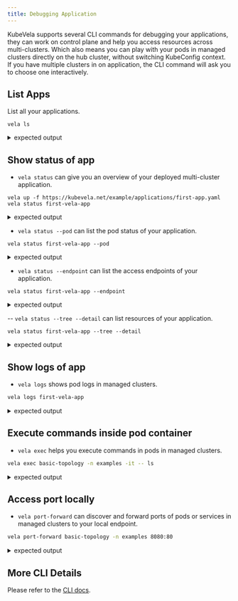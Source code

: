 ```yaml
---
title: Debugging Application
---
```


KubeVela supports several CLI commands for debugging your applications, they can work on control plane and help you access resources across multi-clusters. Which also means you can play with your pods in managed clusters directly on the hub cluster, without switching KubeConfig context. If you have multiple clusters in on application, the CLI command will ask you to choose one interactively.

## List Apps

List all your applications.

```
vela ls
```

<details>
<summary>expected output</summary>
```
APP          	COMPONENT   	TYPE      	TRAITS 	PHASE             	HEALTHY	STATUS                                                      	CREATED-TIME
war          	war         	java-war  	       	running           	healthy	Ready:1/1                                                   	2022-09-30 17:32:29 +0800 CST
ck-instance  	ck-instance 	clickhouse	       	running           	healthy	                                                            	2022-09-30 17:38:13 +0800 CST
kubecon-demo 	hello-world 	java-war  	gateway	running           	healthy	Ready:1/1                                                   	2022-10-08 11:32:47 +0800 CST
ck-app       	my-ck       	clickhouse	gateway	running           	healthy	Host not specified, visit the cluster or load balancer in   	2022-10-08 17:55:20 +0800 CST
             	            	          	       	                  	       	front of the cluster with IP: 47.251.8.82
demo2        	catalog     	java-war  	       	workflowSuspending	healthy	Ready:1/1                                                   	2022-10-08 16:22:11 +0800 CST
├─           	customer    	java-war  	       	workflowSuspending	healthy	Ready:1/1                                                   	2022-10-08 16:22:11 +0800 CST
└─           	order-web   	java-war  	gateway	workflowSuspending	healthy	Ready:1/1                                                   	2022-10-08 16:22:11 +0800 CST
kubecon-demo2	hello-world2	java-war  	gateway	workflowSuspending	healthy	Ready:1/1                                                   	2022-10-08 11:48:41 +0800 CST
```
</details>

## Show status of app

- `vela status` can give you an overview of your deployed multi-cluster application.

```
vela up -f https://kubevela.net/example/applications/first-app.yaml
vela status first-vela-app
```

<details>
<summary>expected output</summary>

```
About:

  Name:      	first-vela-app
  Namespace: 	default
  Created at:	2022-10-09 12:10:30 +0800 CST
  Status:    	workflowSuspending

Workflow:

  mode: StepByStep
  finished: false
  Suspend: true
  Terminated: false
  Steps
  - id: g1jtl5unra
    name: deploy2default
    type: deploy
    phase: succeeded
    message:
  - id: 6cq88ufzq5
    name: manual-approval
    type: suspend
    phase: running
    message:

Services:

  - Name: express-server
    Cluster: local  Namespace: default
    Type: webservice
    Healthy Ready:1/1
    Traits:
      ✅ scaler
```

</details>

- `vela status --pod` can list the pod status of your application.

```
vela status first-vela-app --pod
```

<details>
<summary>expected output</summary>

```
CLUSTER	COMPONENT     	POD NAME                      	NAMESPACE	PHASE  	CREATE TIME         	REVISION	HOST
local  	express-server	express-server-b768d95b7-qnwb4	default  	Running	2022-10-09T04:10:31Z	        	izrj9f9wodrsepwyb9mcetz
```

</details>

- `vela status --endpoint` can list the access endpoints of your application.

```
vela status first-vela-app --endpoint
```

<details>
<summary>expected output</summary>

```
Please access first-vela-app from the following endpoints:
+---------+----------------+--------------------------------+-----------------------------+-------+
| CLUSTER |   COMPONENT    |    REF(KIND/NAMESPACE/NAME)    |          ENDPOINT           | INNER |
+---------+----------------+--------------------------------+-----------------------------+-------+
| local   | express-server | Service/default/express-server | express-server.default:8000 | true  |
+---------+----------------+--------------------------------+-----------------------------+-------+
```

</details>

-- `vela status --tree --detail` can list resources of your application.

```
vela status first-vela-app --tree --detail
```

<details>
<summary>expected output</summary>

```
CLUSTER       NAMESPACE     RESOURCE                  STATUS    APPLY_TIME          DETAIL
local     ─── default   ─┬─ Service/express-server    updated   2022-10-09 12:10:30 Type: ClusterIP  Cluster-IP: 10.43.212.235  External-IP: <none>  Port(s): 8000/TCP  Age: 6m44s
                         └─ Deployment/express-server updated   2022-10-09 12:10:30 Ready: 1/1  Up-to-date: 1  Available: 1  Age: 6m44s
```

</details>

## Show logs of app

- `vela logs` shows pod logs in managed clusters.

```bash
vela logs first-vela-app
```

<details>
<summary>expected output</summary>

```
? You have 2 deployed resources in your app. Please choose one: Cluster: cluster-hangzhou-1 | Namespace: examples | Kind: Deployment | Name: nginx-basic
+ nginx-basic-dfb6dcf8d-km5vk › nginx-basic
nginx-basic-dfb6dcf8d-km5vk nginx-basic 2022-04-08T06:38:10.540430392Z /docker-entrypoint.sh: /docker-entrypoint.d/ is not empty, will attempt to perform configuration
nginx-basic-dfb6dcf8d-km5vk nginx-basic 2022-04-08T06:38:10.540742240Z /docker-entrypoint.sh: Looking for shell scripts in /docker-entrypoint.d/
```

</details>

## Execute commands inside pod container

- `vela exec` helps you execute commands in pods in managed clusters.

```bash
vela exec basic-topology -n examples -it -- ls 
```

<details>
<summary>expected output</summary>

```
? You have 2 deployed resources in your app. Please choose one: Cluster: cluster-hangzhou-1 | Namespace: examples | Kind: Deployment | Name: nginx-basic
bin   docker-entrypoint.d   home   media  proc  sbin  tmp
boot  docker-entrypoint.sh  lib    mnt    root  srv   usr
dev   etc                   lib64  opt    run   sys   var
```

</details>

## Access port locally

- `vela port-forward` can discover and forward ports of pods or services in managed clusters to your local endpoint. 

```bash
vela port-forward basic-topology -n examples 8080:80
```

<details>
<summary>expected output</summary>

```
? You have 4 deployed resources in your app. Please choose one: Cluster: cluster-hangzhou-1 | Namespace: examples | Kind: Deployment | Name: nginx-basic
Forwarding from 127.0.0.1:8080 -> 80
Forwarding from [::1]:8080 -> 80

Forward successfully! Opening browser ...
Handling connection for 8080
```

</details>

## More CLI Details

Please refer to the [CLI docs](../cli/vela).